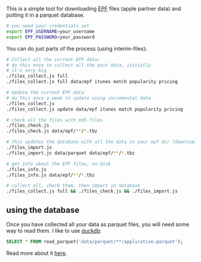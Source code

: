 This is a simple tool for downloading [EPF](https://performance-partners.apple.com/epf) files (apple partner data) and putting it in a parquet database.

```bash
# you need your credentials set
export EPF_USERNAME=your_username
export EPF_PASSWORD=your_password
```

You can do just parts of the process (using interim-files):

```bash
# Collect all the current EPF data:
# do this once to collect all the past data, initially
# it's very big
./files_collect.js full
./files_collect.js full data/epf itunes match popularity pricing

# Update the current EPF data
# do this once a week to update using incremental data
./files_collect.js
./files_collect.js update data/epf itunes match popularity pricing

# check all the files with md5-files
./files_check.js
./files_check.js data/epf/**/*.tbz

# this updates the database with all the data in your epf dir (downloaded with collect/incremental)
./files_import.js
./files_import.js data/parquet data/epf/**/*.tbz

# get info about the EPF files, on-disk
./files_info.js
./files_info.js data/epf/**/*.tbz

# collect all, check them, then import in database
./files_collect.js full && ./files_check.js && ./files_import.js
```

## using the database

Once you have collected all your data as parquet files, you will need some way to read them. I like to use [duckdb](https://duckdb.org):

```sql
SELECT * FROM read_parquet('data/parquet/**/application.parquet');
```

Read more about it [here](https://duckdb.org/docs/stable/data/parquet/overview.html).
